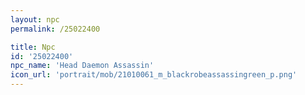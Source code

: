 ```yaml
---
layout: npc
permalink: /25022400

title: Npc
id: '25022400'
npc_name: 'Head Daemon Assassin'
icon_url: 'portrait/mob/21010061_m_blackrobeassassingreen_p.png'
---
```

